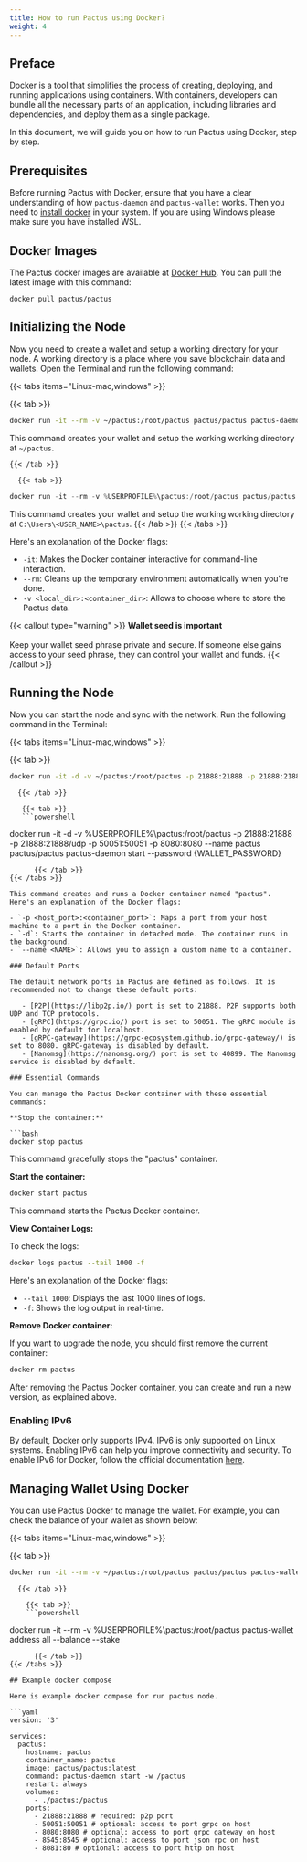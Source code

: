```yaml
---
title: How to run Pactus using Docker?
weight: 4
---
```


## Preface

Docker is a tool that simplifies the process of creating, deploying, and running applications using containers.
With containers, developers can bundle all the necessary parts of an application, including libraries and dependencies,
and deploy them as a single package.

In this document, we will guide you on how to run Pactus using Docker, step by step.

## Prerequisites

Before running Pactus with Docker, ensure that you have a clear understanding of
how `pactus-daemon` and `pactus-wallet` works.
Then you need to [install docker](https://docs.docker.com/get-docker/) in your system.
If you are using Windows please make sure you have installed WSL.

## Docker Images

The Pactus docker images are available at [Docker Hub](https://hub.docker.com/r/pactus/pactus).
You can pull the latest image with this command:

```shell
docker pull pactus/pactus
```

## Initializing the Node

Now you need to create a wallet and setup a working directory for your node.
A working directory is a place where you save blockchain data and wallets.
Open the Terminal and run the following command:

{{< tabs items="Linux-mac,windows" >}}

  {{< tab >}}
```bash
docker run -it --rm -v ~/pactus:/root/pactus pactus/pactus pactus-daemon init
```

This command creates your wallet and setup the working working directory at `~/pactus`.

    {{< /tab >}}

      {{< tab >}}
```powershell
docker run -it --rm -v %USERPROFILE%\pactus:/root/pactus pactus/pactus pactus-daemon init
```

This command creates your wallet and setup the working working directory at `C:\Users\<USER_NAME>\pactus`.
    {{< /tab >}}
{{< /tabs >}}

Here's an explanation of the Docker flags:

- `-it`: Makes the Docker container interactive for command-line interaction.
- `--rm`: Cleans up the temporary environment automatically when you're done.
- `-v <local_dir>:<container_dir>`: Allows to choose where to store the Pactus data.

{{< callout type="warning" >}}
<b>Wallet seed is important</b>
      <br><br>
      Keep your wallet seed phrase private and secure.
      If someone else gains access to your seed phrase, they can control your wallet and funds.
{{< /callout >}}

## Running the Node

Now you can start the node and sync with the network. Run the following command in the Terminal:

{{< tabs items="Linux-mac,windows" >}}

  {{< tab >}}
  ```bash
docker run -it -d -v ~/pactus:/root/pactus -p 21888:21888 -p 21888:21888/udp -p 50051:50051 -p 8080:8080 --name pactus pactus/pactus pactus-daemon start --password <WALLET_PASSWORD>
```
      {{< /tab >}}

       {{< tab >}}
       ```powershell
docker run -it -d -v %USERPROFILE%\pactus:/root/pactus -p 21888:21888 -p 21888:21888/udp -p 50051:50051 -p 8080:8080 --name pactus pactus/pactus pactus-daemon start  --password {WALLET_PASSWORD}
```
      {{< /tab >}}
{{< /tabs >}}

This command creates and runs a Docker container named "pactus".
Here's an explanation of the Docker flags:

- `-p <host_port>:<container_port>`: Maps a port from your host machine to a port in the Docker container.
- `-d`: Starts the container in detached mode. The container runs in the background.
- `--name <NAME>`: Allows you to assign a custom name to a container.

### Default Ports

The default network ports in Pactus are defined as follows. It is recommended not to change these default ports:

   - [P2P](https://libp2p.io/) port is set to 21888. P2P supports both UDP and TCP protocols.
   - [gRPC](https://grpc.io/) port is set to 50051. The gRPC module is enabled by default for localhost.
   - [gRPC-gateway](https://grpc-ecosystem.github.io/grpc-gateway/) is set to 8080. gRPC-gateway is disabled by default.
   - [Nanomsg](https://nanomsg.org/) port is set to 40899. The Nanomsg service is disabled by default.

### Essential Commands

You can manage the Pactus Docker container with these essential commands:

**Stop the container:**

```bash
docker stop pactus
```

This command gracefully stops the "pactus" container.

**Start the container:**

```bash
docker start pactus
```

This command starts the Pactus Docker container.

**View Container Logs:**

To check the logs:

```bash
docker logs pactus --tail 1000 -f
```

Here's an explanation of the Docker flags:

- `--tail 1000`: Displays the last 1000 lines of logs.
- `-f`: Shows the log output in real-time.

**Remove Docker container:**

If you want to upgrade the node, you should first remove the current container:

```bash
docker rm pactus
```

After removing the Pactus Docker container, you can create and run a new version, as explained above.

### Enabling IPv6

By default, Docker only supports IPv4. IPv6 is only supported on Linux systems.
Enabling IPv6 can help you improve connectivity and security.
To enable IPv6 for Docker, follow the official documentation [here](https://docs.docker.com/config/daemon/ipv6/).

## Managing Wallet Using Docker

You can use Pactus Docker to manage the wallet.
For example, you can check the balance of your wallet as shown below:

{{< tabs items="Linux-mac,windows" >}}

  {{< tab >}}
  ```bash
docker run -it --rm -v ~/pactus:/root/pactus pactus/pactus pactus-wallet address all --balance --stake

```
      {{< /tab >}}

        {{< tab >}}
        ```powershell
docker run -it --rm -v %USERPROFILE%\pactus:/root/pactus pactus-wallet address all --balance --stake
```
      {{< /tab >}}
{{< /tabs >}}

## Example docker compose

Here is example docker compose for run pactus node.

```yaml
version: '3'

services:
  pactus:
    hostname: pactus
    container_name: pactus
    image: pactus/pactus:latest
    command: pactus-daemon start -w /pactus
    restart: always
    volumes:
      - ./pactus:/pactus
    ports:
      - 21888:21888 # required: p2p port
      - 50051:50051 # optional: access to port grpc on host
      - 8080:8080 # optional: access to port grpc gateway on host
      - 8545:8545 # optional: access to port json rpc on host
      - 8081:80 # optional: access to port http on host
```
